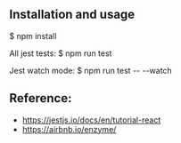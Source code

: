 ## Installation and usage
$ npm install

All jest tests:
$ npm run test

Jest watch mode:
$ npm run test -- --watch

## Reference:
- https://jestjs.io/docs/en/tutorial-react
- https://airbnb.io/enzyme/
